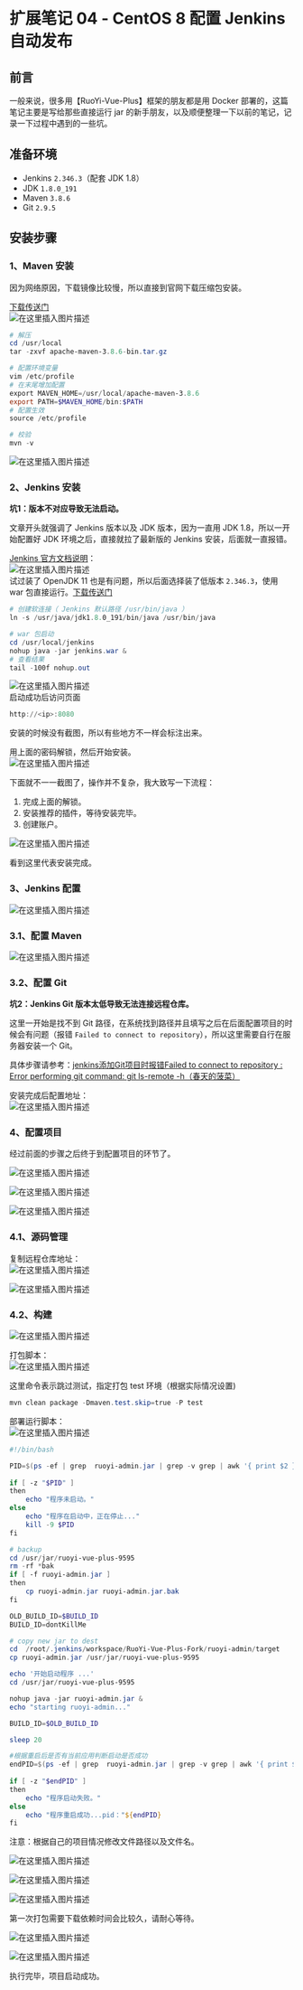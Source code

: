 # 扩展笔记 04 - CentOS 8 配置 Jenkins 自动发布

## 前言

一般来说，很多用【RuoYi-Vue-Plus】框架的朋友都是用 Docker 部署的，这篇笔记主要是写给那些直接运行 jar 的新手朋友，以及顺便整理一下以前的笔记，记录一下过程中遇到的一些坑。

## 准备环境

- Jenkins `2.346.3`（配套 JDK 1.8）
- JDK `1.8.0_191`
- Maven `3.8.6`
- Git `2.9.5`

## 安装步骤

### 1、Maven 安装

因为网络原因，下载镜像比较慢，所以直接到官网下载压缩包安装。

[下载传送门](https://maven.apache.org/download.cgi)<br>
![在这里插入图片描述](img04/f0cc94ab4cda443e9021f345852b342e.png)

```powershell
# 解压
cd /usr/local
tar -zxvf apache-maven-3.8.6-bin.tar.gz

# 配置环境变量
vim /etc/profile
# 在末尾增加配置
export MAVEN_HOME=/usr/local/apache-maven-3.8.6
export PATH=$MAVEN_HOME/bin:$PATH
# 配置生效
source /etc/profile

# 校验
mvn -v
```

![在这里插入图片描述](img04/e517c0b3f7fe43d8a544dab6cafbad96.png)

### 2、Jenkins 安装

**坑1：版本不对应导致无法启动。**

文章开头就强调了 Jenkins 版本以及 JDK 版本，因为一直用 JDK 1.8，所以一开始配置好 JDK 环境之后，直接就拉了最新版的 Jenkins 安装，后面就一直报错。

[Jenkins 官方文档说明](https://www.jenkins.io/doc/administration/requirements/java/)：<br>
![在这里插入图片描述](img04/37df5cc6f4c3485fb7337fccc56bc88b.png)<br>
试过装了 OpenJDK 11 也是有问题，所以后面选择装了低版本 `2.346.3`，使用 war 包直接运行。[下载传送门](https://get.jenkins.io/war-stable/2.346.3/)

```powershell
# 创建软连接（ Jenkins 默认路径 /usr/bin/java ）
ln -s /usr/java/jdk1.8.0_191/bin/java /usr/bin/java

# war 包启动
cd /usr/local/jenkins
nohup java -jar jenkins.war &
# 查看结果
tail -100f nohup.out
```

![在这里插入图片描述](img04/8a5618bc5aae4a5b92549f1e8e77755e.png)<br>
启动成功后访问页面

```powershell
http://<ip>:8080
```

安装的时候没有截图，所以有些地方不一样会标注出来。

用上面的密码解锁，然后开始安装。<br>
![在这里插入图片描述](img04/ad604a29792441f4827cd24406fb13dc.png)

下面就不一一截图了，操作并不复杂，我大致写一下流程：

1. 完成上面的解锁。
2. 安装推荐的插件，等待安装完毕。
3. 创建账户。

![在这里插入图片描述](img04/23ba68aaaa6243ec9c7bce6f1b3b933c.png)

看到这里代表安装完成。

### 3、Jenkins 配置

![在这里插入图片描述](img04/62c63809ca764d0e833922c7070a37b1.png)

### 3.1、配置 Maven

![在这里插入图片描述](img04/c234b26bd88544a08449385b411a8988.png)

### 3.2、配置 Git

**坑2：Jenkins Git 版本太低导致无法连接远程仓库。**

这里一开始是找不到 Git 路径，在系统找到路径并且填写之后在后面配置项目的时候会有问题（报错 `Failed to connect to repository`），所以这里需要自行在服务器安装一个 Git。

具体步骤请参考：[jenkins添加Git项目时报错Failed to connect to repository : Error performing git command: git ls-remote -h（春天的菠菜）](https://blog.csdn.net/legend818/article/details/104148913)

安装完成后配置地址：<br>
![在这里插入图片描述](img04/57b61f1326f84bc195887fb37ceff256.png)

### 4、配置项目

经过前面的步骤之后终于到配置项目的环节了。

![在这里插入图片描述](img04/3dc26d00e4b64c20a5be64f548cd1971.png)

![在这里插入图片描述](img04/de2317a75fca48f2b92d6fe7244bdf19.png)

![在这里插入图片描述](img04/d9f10ccb5d0041339b586b07849d3fc2.png)

### 4.1、源码管理

复制远程仓库地址：<br>
![在这里插入图片描述](img04/bf43585f3e534122822c49b69c696e04.png)

![在这里插入图片描述](img04/5876221012024fcd900c52b25b0f3b2c.png)

### 4.2、构建

![在这里插入图片描述](img04/d46392a1ce6a49c2851f173273e55ea7.png)

打包脚本：<br>
![在这里插入图片描述](img04/1721f306962b44769a38fa656b0109ff.png)

这里命令表示跳过测试，指定打包 test 环境（根据实际情况设置)

```powershell
mvn clean package -Dmaven.test.skip=true -P test
```

部署运行脚本：<br>
![在这里插入图片描述](img04/e854f211457343cb938cc1cf3e996bc4.png)

```powershell
#!/bin/bash

PID=$(ps -ef | grep  ruoyi-admin.jar | grep -v grep | awk '{ print $2 }')
 
if [ -z "$PID" ]
then
    echo "程序未启动。"
else
    echo "程序在启动中，正在停止..."
    kill -9 $PID
fi

# backup
cd /usr/jar/ruoyi-vue-plus-9595
rm -rf *bak
if [ -f ruoyi-admin.jar ]
then
	cp ruoyi-admin.jar ruoyi-admin.jar.bak
fi  

OLD_BUILD_ID=$BUILD_ID
BUILD_ID=dontKillMe

# copy new jar to dest
cd  /root/.jenkins/workspace/RuoYi-Vue-Plus-Fork/ruoyi-admin/target
cp ruoyi-admin.jar /usr/jar/ruoyi-vue-plus-9595

echo '开始启动程序 ...'
cd /usr/jar/ruoyi-vue-plus-9595

nohup java -jar ruoyi-admin.jar &
echo "starting ruoyi-admin..."

BUILD_ID=$OLD_BUILD_ID

sleep 20

#根据重启后是否有当前应用判断启动是否成功
endPID=$(ps -ef | grep  ruoyi-admin.jar | grep -v grep | awk '{ print $2 }')
 
if [ -z "$endPID" ]
then
    echo "程序启动失败。"
else
    echo "程序重启成功...pid："${endPID} 
fi

```

注意：根据自己的项目情况修改文件路径以及文件名。

![在这里插入图片描述](img04/877cbe3b979a4b989390fd164713701e.png)

![在这里插入图片描述](img04/ac4e50781e9342d498a0606a887f3566.png)

![在这里插入图片描述](img04/3c1df4098bcc47a5b92a882a497a6fc8.png)

第一次打包需要下载依赖时间会比较久，请耐心等待。

![在这里插入图片描述](img04/b908e55f58db46f2b7861ee5d6fd4981.png)

![在这里插入图片描述](img04/ce96dea3cca54fc7993bda6a808e3726.png)

执行完毕，项目启动成功。
